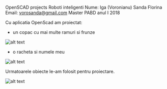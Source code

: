 OpenSCAD projects
Roboti inteligenti
Nume:  Iga (Voronianu) Sanda  Florina
Email: vorosanda@gmail.com
Master PABD anul I 2018

Cu  aplicatia  OpenScad  am proiectat:
-  un  copac  cu  mai  multe  ramuri  si frunze  

![alt text](https://github.com/vorosanda/OpenSCAD-projects/blob/master/Iga_Sanda_openscad/Captura_copac.JPG"Printscreen")

-  o  racheta si numele meu

![alt text](https://github.com/vorosanda/OpenSCAD-projects/blob/master/Iga_Sanda_openscad/Captura_racheta_nume.JPG"Printscreen")

Urmatoarele  obiecte  le-am  folosit pentru  proiectare.

![alt text](https://github.com/vorosanda/OpenSCAD-projects/blob/master/Iga_Sanda_openscad/2.JPG"Printscreen")
